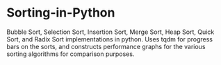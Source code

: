 # Sorting-in-Python
Bubble Sort, Selection Sort, Insertion Sort, Merge Sort, Heap Sort, Quick Sort, and Radix Sort implementations in python. Uses tqdm for progress bars on the sorts, and constructs performance graphs for the various sorting algorithms for comparison purposes.
